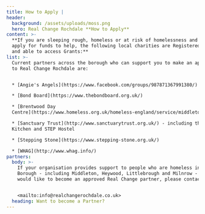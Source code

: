 ```yaml
---
title: How to Apply |
header:
  background: /assets/uploads/moss.png
  hero: Real Change Rochdale **How to Apply**
content: >-
  **If you are sleeping rough, homeless or at risk of homelessness and want to
  apply for funds to help, the following local charities are Registered Partners
  and able to access Grants:**
list: >-
  Current partners across the borough who can support you to make an application
  to Real Change Rochdale are:


  * [Angie's Angels](https://www.facebook.com/groups/987871367991380/)

  * [Bond Board](https://www.thebondboard.org.uk/)

  * [Brentwood Day
  Centre](https://www.homeless.org.uk/homeless-england/service/middleton-day-centre)

  * [Sanctuary Trust](http://www.sanctuarytrust.org.uk/) - including the Soup
  Kitchen and STEP Hostel

  * [Stepping Stone](https://www.stepping-stone.org.uk/)

  * [WHAG](http://www.whag.info/)
partners:
  body: >-
    If your organisation provides support to people who are homeless in Rochdale
    Borough - including Middleton, Heywood, Littlebrough and Milnrow - and you
    would like to become an approved Real Change partner, please contact us at:


    <mailto:info@realchangerochdale.co.uk>
  heading: Want to become a Partner?
---
```



